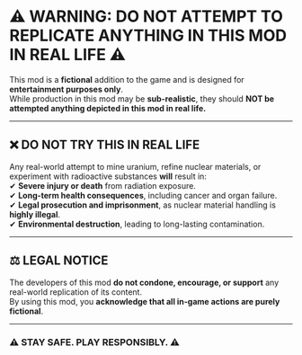 # ⚠️ WARNING: DO NOT ATTEMPT TO REPLICATE ANYTHING IN THIS MOD IN REAL LIFE ⚠️

This mod is a **fictional** addition to the game and is designed for **entertainment purposes only**.  
While production in this mod may be **sub-realistic**, they should **NOT be attempted anything depicted in this mod in real life.**  

---

## ❌ DO NOT TRY THIS IN REAL LIFE
Any real-world attempt to mine uranium, refine nuclear materials, or experiment with radioactive substances **will** result in:  
✔ **Severe injury or death** from radiation exposure.  
✔ **Long-term health consequences**, including cancer and organ failure.  
✔ **Legal prosecution and imprisonment**, as nuclear material handling is **highly illegal**.  
✔ **Environmental destruction**, leading to long-lasting contamination.  

---

## ⚖️ LEGAL NOTICE  
The developers of this mod **do not condone, encourage, or support** any real-world replication of its content.  
By using this mod, you **acknowledge that all in-game actions are purely fictional**.  

---

### ⚠️ **STAY SAFE. PLAY RESPONSIBLY.** ⚠️